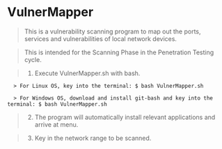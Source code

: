 # VulnerMapper

> This is a vulnerability scanning program to map out the ports, services and vulnerabilities of local network devices.

> This is intended for the Scanning Phase in the Penetration Testing cycle.

>   1. Execute VulnerMapper.sh with bash. 

      > For Linux OS, key into the terminal: $ bash VulnerMapper.sh
      
      > For Windows OS, download and install git-bash and key into the terminal: $ bash VulnerMapper.sh

>   2. The program will automatically install relevant applications and arrive at menu.

>   3. Key in the network range to be scanned.
